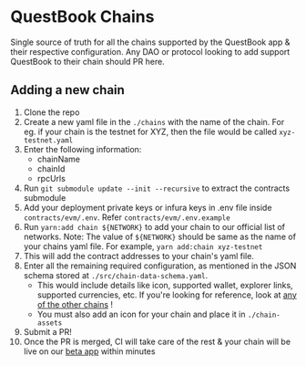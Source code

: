 # QuestBook Chains

Single source of truth for all the chains supported by the QuestBook app &amp; their respective configuration. Any DAO or protocol looking to add support QuestBook to their chain should PR here.

## Adding a new chain

1. Clone the repo
2. Create a new yaml file in the `./chains` with the name of the chain. For eg. if your chain is the testnet for XYZ, then the file would be called `xyz-testnet.yaml`
3. Enter the following information:
    - chainName
    - chainId
    - rpcUrls
4. Run `git submodule update --init --recursive` to extract the contracts submodule
6. Add your deployment private keys or infura keys in .env file inside `contracts/evm/.env`. Refer `contracts/evm/.env.example` 
5. Run `yarn:add chain ${NETWORK}` to add your chain to our official list of networks. Note: The value of `${NETWORK}` should be same as the name of your chains yaml file. For example, `yarn add:chain xyz-testnet`
6. This will add the contract addresses to your chain's yaml file.
7. Enter all the remaining required configuration, as mentioned in the JSON schema stored at `./src/chain-data-schema.yaml`.
	- This would include details like  icon, supported wallet, explorer links, supported currencies, etc.
		If you're looking for reference, look at [any of the other chains](https://github.com/questbook/chains/blob/main/chains/rinkeby.yaml) !
	- You must also add an icon for your chain and place it in `./chain-assets`
8. Submit a PR!
9. Once the PR is merged, CI will take care of the rest & your chain will be live on our [beta app](https://beta.questbook.app) within minutes
